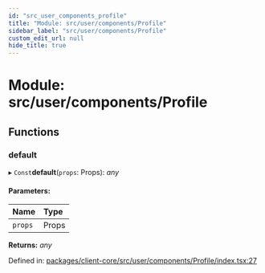 ```yaml
---
id: "src_user_components_profile"
title: "Module: src/user/components/Profile"
sidebar_label: "src/user/components/Profile"
custom_edit_url: null
hide_title: true
---
```


# Module: src/user/components/Profile

## Functions

### default

▸ `Const`**default**(`props`: Props): *any*

#### Parameters:

Name | Type |
:------ | :------ |
`props` | Props |

**Returns:** *any*

Defined in: [packages/client-core/src/user/components/Profile/index.tsx:27](https://github.com/xr3ngine/xr3ngine/blob/673ad6a5f/packages/client-core/src/user/components/Profile/index.tsx#L27)
